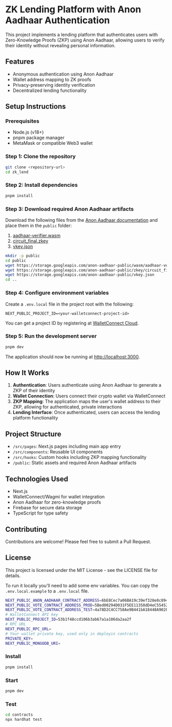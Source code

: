 
# ZK Lending Platform with Anon Aadhaar Authentication

This project implements a lending platform that authenticates users with Zero-Knowledge Proofs (ZKP) using Anon Aadhaar, allowing users to verify their identity without revealing personal information.

## Features

- Anonymous authentication using Anon Aadhaar
- Wallet address mapping to ZK proofs 
- Privacy-preserving identity verification
- Decentralized lending functionality

## Setup Instructions

### Prerequisites

- Node.js (v18+)
- pnpm package manager
- MetaMask or compatible Web3 wallet

### Step 1: Clone the repository

```bash
git clone <repository-url>
cd zk_lend
```

### Step 2: Install dependencies

```bash
pnpm install
```

### Step 3: Download required Anon Aadhaar artifacts

Download the following files from the [Anon Aadhaar documentation](https://documentation.anon-aadhaar.pse.dev/docs/quick-setup) and place them in the `public` folder:

1. [aadhaar-verifier.wasm](https://storage.googleapis.com/anon-aadhaar-public/wasm/aadhaar-verifier.wasm)
2. [circuit_final.zkey](https://storage.googleapis.com/anon-aadhaar-public/zkey/circuit_final.zkey)
3. [vkey.json](https://storage.googleapis.com/anon-aadhaar-public/vkey.json)

```bash
mkdir -p public
cd public
wget https://storage.googleapis.com/anon-aadhaar-public/wasm/aadhaar-verifier.wasm
wget https://storage.googleapis.com/anon-aadhaar-public/zkey/circuit_final.zkey
wget https://storage.googleapis.com/anon-aadhaar-public/vkey.json
cd ..
```

### Step 4: Configure environment variables

Create a `.env.local` file in the project root with the following:

```
NEXT_PUBLIC_PROJECT_ID=<your-walletconnect-project-id>
```

You can get a project ID by registering at [WalletConnect Cloud](https://cloud.walletconnect.com/).

### Step 5: Run the development server

```bash
pnpm dev
```

The application should now be running at [http://localhost:3000](http://localhost:3000).

## How It Works

1. **Authentication**: Users authenticate using Anon Aadhaar to generate a ZKP of their identity
2. **Wallet Connection**: Users connect their crypto wallet via WalletConnect
3. **ZKP Mapping**: The application maps the user's wallet address to their ZKP, allowing for authenticated, private interactions
4. **Lending Interface**: Once authenticated, users can access the lending platform functionality

## Project Structure

- `/src/pages`: Next.js pages including main app entry
- `/src/components`: Reusable UI components
- `/src/hooks`: Custom hooks including ZKP mapping functionality
- `/public`: Static assets and required Anon Aadhaar artifacts

## Technologies Used

- Next.js
- WalletConnect/Wagmi for wallet integration
- Anon Aadhaar for zero-knowledge proofs
- Firebase for secure data storage
- TypeScript for type safety

## Contributing

Contributions are welcome! Please feel free to submit a Pull Request.

## License

This project is licensed under the MIT License - see the LICENSE file for details.

To run it locally you'll need to add some env variables. You can copy the `.env.local.example` to a `.env.local` file.

```bash
NEXT_PUBLIC_ANON_AADHAAR_CONTRACT_ADDRESS=6bE8Cec7a06BA19c39ef328e8c8940cEfeF7E281
NEXT_PUBLIC_VOTE_CONTRACT_ADDRESS_PROD=5Bed00294D031F5EE11358dD4eC55452d40F77Af
NEXT_PUBLIC_VOTE_CONTRACT_ADDRESS_TEST=4a78D2C4CC758Ae9B441bA18448A902FFA523BD2
# WalletConnect API key
NEXT_PUBLIC_PROJECT_ID=53b1f48ccd106b3ab67a1a106da2aa2f
# RPC URL
NEXT_PUBLIC_RPC_URL=
# Your wallet private key, used only in deployin contracts
PRIVATE_KEY=
NEXT_PUBLIC_MONGODB_URI=
```

### Install

```bash
pnpm install
```

### Start

```bash
pnpm dev
```

### Test

```bash
cd contracts
npx hardhat test
```
